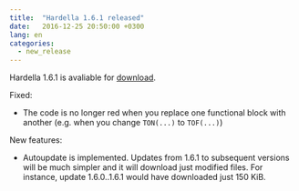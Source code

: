 ```yaml
---
title:  "Hardella 1.6.1 released"
date:   2016-12-25 20:50:00 +0300
lang: en
categories:
  - new_release
---
```



Hardella 1.6.1 is avaliable for [download](/download).
                        
Fixed:
  - The code is no longer red when you replace one functional block with another (e.g. when you change `TON(...)` to `TOF(...)`)

New features:
  - Autoupdate is implemented. Updates from 1.6.1 to subsequent versions will be much simpler and it will download just modified files.
    For instance, update 1.6.0..1.6.1 would have downloaded just 150 KiB. 
